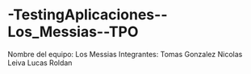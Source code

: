 # -TestingAplicaciones--Los_Messias--TPO

Nombre del equipo: Los Messias
Integrantes:
Tomas Gonzalez
Nicolas Leiva
Lucas Roldan
